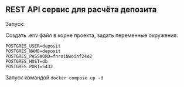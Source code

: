 ## REST API сервис для расчёта депозита

Запуск:

Создать .env файл в корне проекта, задать переменные окружения:

`POSTGRES_USER=deposit`  
`POSTGRES_NAME=deposit`  
`POSTGRES_PASSWORD=fnroiNwoinf24o2`  
`POSTGRES_HOST=db`  
`POSTGRES_PORT=5432`


Запуск командой `docker compose up -d`